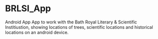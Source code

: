 # BRLSI_App
Android App
App to work with the Bath Royal Literary & Scientific Institiustion, showing locations of trees, scientific locations and historical locations on an android device.
